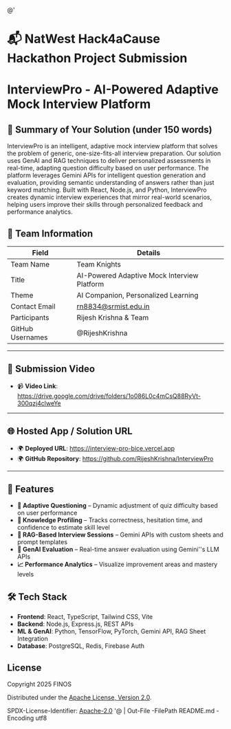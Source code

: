 @'
# 📬 NatWest Hack4aCause Hackathon Project Submission

# InterviewPro - AI-Powered Adaptive Mock Interview Platform

## 📄 Summary of Your Solution (under 150 words)

InterviewPro is an intelligent, adaptive mock interview platform that solves the problem of generic, one-size-fits-all interview preparation. Our solution uses GenAI and RAG techniques to deliver personalized assessments in real-time, adapting question difficulty based on user performance. The platform leverages Gemini APIs for intelligent question generation and evaluation, providing semantic understanding of answers rather than just keyword matching. Built with React, Node.js, and Python, InterviewPro creates dynamic interview experiences that mirror real-world scenarios, helping users improve their skills through personalized feedback and performance analytics.

## 👥 Team Information

| Field            | Details                               |
| ---------------- | ------------------------------------- |
| Team Name        | Team Knights                          |
| Title            | AI-Powered Adaptive Mock Interview Platform |
| Theme            | AI Companion, Personalized Learning   |
| Contact Email    | rn8834@srmist.edu.in                |
| Participants     | Rijesh Krishna & Team                 |
| GitHub Usernames | @RijeshKrishna                        |

---

## 🎥 Submission Video

- 📹 **Video Link**: https://drive.google.com/drive/folders/1o086L0c4mCsQ88RyVt-300qzj4clweYe

---

## 🌐 Hosted App / Solution URL

- 🌍 **Deployed URL**: https://interview-pro-bice.vercel.app
- 🌍 **GitHub Repository**: https://github.com/RijeshKrishna/InterviewPro

---

## 🚀 Features

- **🎯 Adaptive Questioning** – Dynamic adjustment of quiz difficulty based on user performance
- **🧠 Knowledge Profiling** – Tracks correctness, hesitation time, and confidence to estimate skill level
- **🧾 RAG-Based Interview Sessions** – Gemini APIs with custom sheets and prompt templates
- **🧪 GenAI Evaluation** – Real-time answer evaluation using Gemini''s LLM APIs
- **📈 Performance Analytics** – Visualize improvement areas and mastery levels

## 🛠️ Tech Stack

- **Frontend**: React, TypeScript, Tailwind CSS, Vite
- **Backend**: Node.js, Express.js, REST APIs  
- **ML & GenAI**: Python, TensorFlow, PyTorch, Gemini API, RAG Sheet Integration
- **Database**: PostgreSQL, Redis, Firebase Auth

## License

Copyright 2025 FINOS

Distributed under the [Apache License, Version 2.0](http://www.apache.org/licenses/LICENSE-2.0).

SPDX-License-Identifier: [Apache-2.0](https://spdx.org/licenses/Apache-2.0)
'@ | Out-File -FilePath README.md -Encoding utf8
